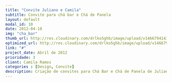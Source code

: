 ```yaml
---
title: "Convite Juliano e Camila"
subtitle: Convite para chá bar e Chá de Panela
layout: default
modal_id: 10
date: 2012-04-18
img: "cha_bar"
thumb_url: http://res.cloudinary.com/drlko5ghb/image/upload/v1466794143/tdgezdj4memevsxppnqj.png
optimized_url: http://res.cloudinary.com/drlko5ghb/image/upload/v1466794148/kiiqbsypwuozpgkzorka.png
link: "#"
project_date: Abril de 2012
prioridade: 3
client: Camila Ramos
categories : [Design, Convite]
description: Criação de convites para Chá Bar e Chá de Panela de Juliano e Camila
---
```

